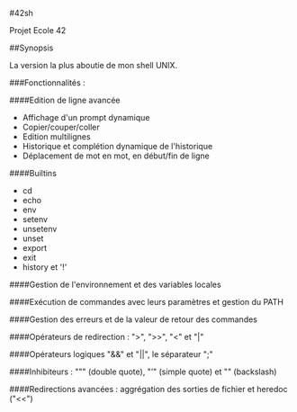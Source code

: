 #42sh
  
Projet Ecole 42
  
##Synopsis
  
La version la plus aboutie de mon shell UNIX.
  
###Fonctionnalités :
  
####Edition de ligne avancée
  
* Affichage d'un prompt dynamique
* Copier/couper/coller
* Edition multilignes
* Historique et complétion dynamique de l'historique
* Déplacement de mot en mot, en début/fin de ligne
  
####Builtins
  
* cd
* echo
* env
* setenv
* unsetenv
* unset
* export
* exit
* history et '!'
  
####Gestion de l'environnement et des variables locales
  
####Exécution de commandes avec leurs paramètres et gestion du PATH
  
####Gestion des erreurs et de la valeur de retour des commandes
  
####Opérateurs de redirection : ">", ">>", "<" et "|"
  
####Opérateurs logiques "&&" et "||", le séparateur ";"
  
####Inhibiteurs : """ (double quote), "’" (simple quote) et "\" (backslash)
  
####Redirections avancées : aggrégation des sorties de fichier et heredoc ("<<")
